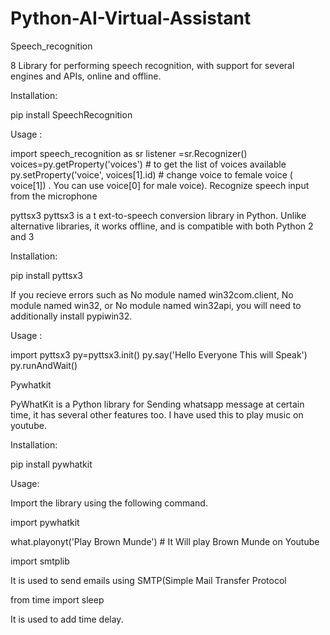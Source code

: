 # Python-AI-Virtual-Assistant

Speech_recognition

8 Library for performing speech recognition, with support for several engines and APIs, online and offline.

Installation:

pip install SpeechRecognition

Usage :

import speech_recognition as sr
listener =sr.Recognizer()
voices=py.getProperty('voices')    # to get the list of voices available
py.setProperty('voice', voices[1].id)  # change voice to female voice ( voice[1]) . You can use voice[0] for male voice).
Recognize speech input from the microphone

pyttsx3
pyttsx3 is a t
ext-to-speech conversion library in Python. Unlike alternative libraries, it works offline, and is compatible with both Python 2 and 3

Installation:

pip install pyttsx3

If you recieve errors such as No module named win32com.client, No module named win32, or No module named win32api, you will need to additionally install pypiwin32.

Usage :

import pyttsx3
py=pyttsx3.init()
py.say('Hello Everyone This will Speak')
py.runAndWait()


Pywhatkit

PyWhatKit is a Python library for Sending whatsapp message at certain time, it has several other features too. I have used this to play music on youtube.

Installation:

pip install pywhatkit

Usage:

Import the library using the following command.

import pywhatkit

what.playonyt('Play Brown Munde')                   # It Will play Brown Munde on Youtube


import smtplib

It is used to send emails using SMTP(Simple Mail Transfer Protocol


from time import sleep

It is used to add time delay.




